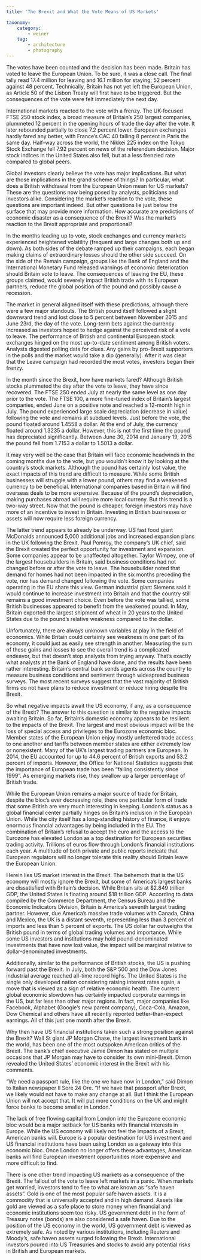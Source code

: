 ```yaml
---
title: 'The Brexit and What the Vote Means of US Markets'

taxonomy:
    category:
        - weiner
    tag:
        - architecture
        - photography
---
```


The votes have been counted and the decision has been made. Britain has voted to leave the European Union. To be sure, it was a close call. The final tally read 17.4 million for leaving and 16.1 million for staying; 52 percent against 48 percent. Technically, Britain has not yet left the European Union, as Article 50 of the Lisbon Treaty will first have to be triggered. But the consequences of the vote were felt immediately the next day.  

International markets reacted to the vote with a frenzy. The UK-focused FTSE 250 stock index, a broad measure of Britain’s 250 largest companies, plummeted 12 percent in the opening hours of trade the day after the vote.  It later rebounded partially to close 7.2 percent lower. European exchanges hardly fared any better, with France’s CAC 40 falling 8 percent in Paris the same day. Half-way across the world, the Nikkei 225 index on the Tokyo Stock Exchange fell 7.92 percent on news of the referendum decision. Major stock indices in the United States also fell, but at a less frenzied rate compared to global peers. 

Global investors clearly believe the vote has major implications. But what are those implications in the grand scheme of things? In particular, what does a British withdrawal from the European Union mean for US markets? These are the questions now being posed by analysts, politicians and investors alike. Considering the market’s reaction to the vote, these questions are important indeed. But other questions lie just below the surface that may provide more information. How accurate are predictions of economic disaster as a consequence of the Brexit? Was the market’s reaction to the Brexit appropriate and proportional?

In the months leading up to vote, stock exchanges and currency markets experienced heightened volatility (frequent and large changes both up and down). As both sides of the debate ramped up their campaigns, each began making claims of extraordinary losses should the other side succeed. On the side of the Remain campaign, groups like the Bank of England and the International Monetary Fund released warnings of economic deterioration should Britain vote to leave. The consequences of leaving the EU, these groups claimed, would severely impact British trade with its European partners, reduce the global position of the pound and possibly cause a recession. 

The market in general aligned itself with these predictions, although there were a few major standouts. The British pound itself followed a slight downward trend and lost close to 5 percent between November 2015 and June 23rd, the day of the vote. Long-term bets against the currency increased as investors hoped to hedge against the perceived risk of a vote to leave. The performance of British and continental European stock exchanges hinged on the most up-to-date sentiment among British voters. Analysts digested polling data for clues. Any gains by pro-Brexit supporters in the polls and the market would take a dip (generally). After it was clear that the Leave campaign had recorded the most votes, investors began their frenzy. 

In the month since the Brexit, how have markets fared? Although British stocks plummeted the day after the vote to leave, they have since recovered. The FTSE 250 ended July at nearly the same level as one day prior to the vote. The FTSE 100, a more fine-tuned index of Britain’s largest companies, ended June on a positive note and reached a 12-month high in July. The pound experienced large scale depreciation (decrease in value) following the vote and remains at subdued levels. Just before the vote, the pound floated around 1.4558 a dollar. At the end of July, the currency floated around 1.3235 a dollar. However, this is not the first time the pound has depreciated significantly. Between June 30, 2014 and January 19, 2015 the pound fell from 1.7153 a dollar to 1.5013 a dollar. 

It may very well be the case that Britain will face economic headwinds in the coming months due to the vote, but you wouldn’t know it by looking at the country’s stock markets. Although the pound has certainly lost value, the exact impacts of this trend are difficult to measure. While some British businesses will struggle with a lower pound, others may find a weakened currency to be beneficial. International companies based in Britain will find overseas deals to be more expensive. Because of the pound’s depreciation, making purchases abroad will require more local curreny. But this trend is a two-way street. Now that the pound is cheaper, foreign investors may have more of an incentive to invest in Britain. Investing in British businesses or assets will now require less foreign currency. 

The latter trend appears to already be underway. US fast food giant McDonalds announced 5,000 additional jobs and increased expansion plans in the UK following the Brexit. Paul Pomroy, the company’s UK chief, said the Brexit created the perfect opportunity for investment and expansion. Some companies appear to be unaffected altogether. Taylor Wimpey, one of the largest housebuilders in Britain, said business conditions had not changed before or after the vote to leave. The housebuilder noted that demand for homes had not been impacted in the six months preceding the vote, nor has demand changed following the vote. Some companies operating in the EU share this view. German industrial giant Siemens said it would continue to increase investment into Britain and that the country still remains a good investment choice. Even before the vote was tallied, some British businesses appeared to benefit from the weakened pound. In May, Britain exported the largest shipment of wheat in 20 years to the United States due to the pound’s relative weakness compared to the dollar. 

Unfortunately, there are always unknown variables at play in the field of economics. While Britain could certainly see weakness in one part of its economy, it could just as easily see strength in another. Measuring the sum of these gains and losses to see the overall trend is a complicated endeavor, but that doesn’t stop analysts from trying anyway. That’s exactly what analysts at the Bank of England have done, and the results have been rather interesting. Britain’s central bank sends agents across the country to measure business conditions and sentiment through widespread business surveys. The most recent surveys suggest that the vast majority of British firms do not have plans to reduce investment or reduce hiring despite the Brexit. 

So what negative impacts await the US economy, if any, as a consequence of the Brexit? The answer to this question is similar to the negative impacts awaiting Britain. So far, Britain’s domestic economy appears to be resilient to the impacts of the Brexit. The largest and most obvious impact will be the loss of special access and privileges to the Eurozone economic bloc. Member states of the European Union enjoy mostly unfettered trade access to one another and tariffs between member states are either extremely low or nonexistent. Many of the UK’s largest trading partners are European. In 2014, the EU accounted for up to 44.6 percent of British exports and 53.2 percent of imports. However, the Office for National Statistics suggests that the importance of European trade has been “falling consistently since 1999”. As emerging markets rise, they swallow up a larger percentage of British trade. 

While the European Union remains a major source of trade for Britain, despite the bloc’s ever decreasing role, there one particular form of trade that some British are very much interesting in keeping. London’s status as a global financial center partially hinges on Britain’s inclusion in the European Union. While the city itself has a long-standing history of finance, it enjoys enormous financial advantages by being included in the EU. The combination of Britain’s refusal to accept the euro and the access to the Eurozone has elevated London as a top destination for European securities trading activity. Trillions of euros flow through London’s financial institutions each year. A multitude of both private and public reports indicate that European regulators will no longer tolerate this reality should Britain leave the European Union. 

Herein lies US market interest in the Brexit. The behemoth that is the US economy will mostly ignore the Brexit, but some of America’s largest banks are dissatisfied with Britain’s decision. While Britain sits at $2.849 trillion GDP, the United States is floating around $18 trillion GDP. According to data compiled by the Commerce Department, the Census Bureau and the Economic Indicators Division, Britain is America’s seventh largest trading partner. However, due America’s massive trade volumes with Canada, China and Mexico, the UK is a distant seventh, representing less than 3 percent of imports and less than 5 percent of exports. The US dollar far outweighs the British pound in terms of global trading volumes and importance. While some US investors and institutions may hold pound-denominated investments that have now lost value, the impact will be marginal relative to dollar-denominated investments. 

Additionally, similar to the performance of British stocks, the US is pushing forward past the Brexit. In July, both the S&P 500 and the Dow Jones industrial average reached all-time record highs. The United States is the single only developed nation considering raising interest rates again, a move that is viewed as a sign of relative economic health. The current global economic slowdown has certainly impacted corporate earnings in the US, but far less than other major regions. In fact, major companies like Facebook, Alphabet (Google’s new parent company), Coca-Cola, Amazon, Dow Chemical and others have all recently reported better-than-expect earnings. All of this just one month after the Brexit. 

Why then have US financial institutions taken such a strong position against the Brexit? Wall St giant JP Morgan Chase, the largest investment bank in the world, has been one of the most outspoken American critics of the Brexit. The bank’s chief executive Jamie Dimon has stated on multiple occasions that JP Morgan may have to consider its own mini-Brexit. Dimon revealed the United States’ economic interest in the Brexit with his comments. 

“We need a passport rule, like the one we have now in London,” said Dimon to Italian newspaper Il Sore 24 Ore. “If we have that passport after Brexit, we likely would not have to make any change at all. But I think the European Union will not accept that. It will put more conditions on the UK and might force banks to become smaller in London.”

The lack of free flowing capital from London into the Eurozone economic bloc would be a major setback for US banks with financial interests in Europe. While the US economy will likely not feel the impacts of a Brexit, American banks will. Europe is a popular destination for US investment and US financial institutions have been using London as a gateway into this economic bloc. Once London no longer offers these advantages, American banks will find European investment opportunities more expensive and more difficult to find. 

There is one other trend impacting US markets as a consequence of the Brexit. The fallout of the vote to leave left markets in a panic. When markets get worried, investors tend to flee to what are known as “safe haven assets”. Gold is one of the most popular safe haven assets. It is a commodity that is universally accepted and in high demand. Assets like gold are viewed as a safe place to store money when financial and economic institutions seem too risky. US government debt in the form of Treasury notes (bonds) are also considered a safe haven. Due to the position of the US economy in the world, US government debt is viewed as extremely safe. As noted by various institutions, including Reuters and Moody’s, safe haven assets surged following the Brexit. International investors poured into US Treasuries and stocks to avoid any potential risks in British and European markets.
